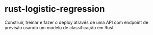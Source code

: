 # rust-logistic-regression
Construir, treinar e fazer o deploy através de uma APl com endpoint de previsão usando um modelo de classificação em Rust

